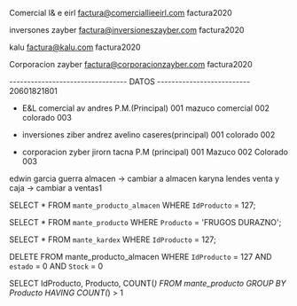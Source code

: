 Comercial l& e eirl
factura@comerciallieeirl.com
factura2020

inversones zayber
factura@inversioneszayber.com
factura2020

kalu
factura@kalu.com
factura2020


Corporacion zayber
factura@corporacionzayber.com
factura2020



--------------------------------- DATOS --------------------------
20601821801

* E&L
comercial av andres P.M.(Principal) 001
mazuco comercial                    002
colorado                            003

* inversiones ziber
andrez avelino caseres(principal)  001
colorado                           002

* corporacion zyber
jirorn tacna P.M (principal)        001
Mazuco                              002
Colorado                            003


edwin garcia guerra                 almacen         -> cambiar a almacen
karyna lendes                       venta y caja    -> cambiar a ventas1





SELECT * FROM `mante_producto_almacen` WHERE `IdProducto` = 127;

SELECT * FROM `mante_producto` WHERE `Producto` = 'FRUGOS DURAZNO';

SELECT * FROM `mante_kardex` WHERE `IdProducto` = 127;


DELETE FROM mante_producto_almacen WHERE `IdProducto` = 127 AND `estado` = 0 AND `Stock` = 0




SELECT IdProducto, Producto, COUNT(*) FROM mante_producto GROUP BY Producto HAVING COUNT(*) > 1
